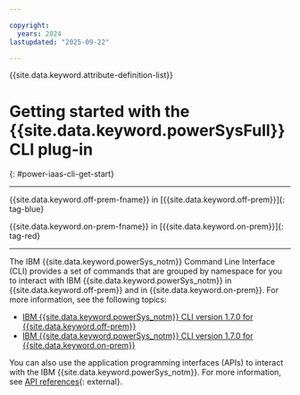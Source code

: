 ```yaml
---

copyright:
  years: 2024
lastupdated: "2025-09-22"

---
```


{{site.data.keyword.attribute-definition-list}}

# Getting started with the {{site.data.keyword.powerSysFull}} CLI plug-in
{: #power-iaas-cli-get-start}

---

{{site.data.keyword.off-prem-fname}} in [{{site.data.keyword.off-prem}}]{: tag-blue}

{{site.data.keyword.on-prem-fname}} in [{{site.data.keyword.on-prem}}]{: tag-red}

---


The IBM {{site.data.keyword.powerSys_notm}} Command Line Interface (CLI) provides a set of commands that are grouped by namespace for you to interact with IBM {{site.data.keyword.powerSys_notm}} in {{site.data.keyword.off-prem}} and in {{site.data.keyword.on-prem}}. For more information, see the following topics:

* [IBM {{site.data.keyword.powerSys_notm}} CLI version 1.7.0 for {{site.data.keyword.off-prem}}](/docs/power-iaas?topic=power-iaas-power-iaas-cli-reference-v1)
* [IBM {{site.data.keyword.powerSys_notm}} CLI version 1.7.0 for {{site.data.keyword.on-prem}}](/docs/power-iaas?topic=power-iaas-power-iaas-cli-on-prem)

You can also use the application programming interfaces (APIs) to interact with the IBM {{site.data.keyword.powerSys_notm}}. For more information, see [API references](https://cloud.ibm.com/apidocs/power-cloud){: external}.
